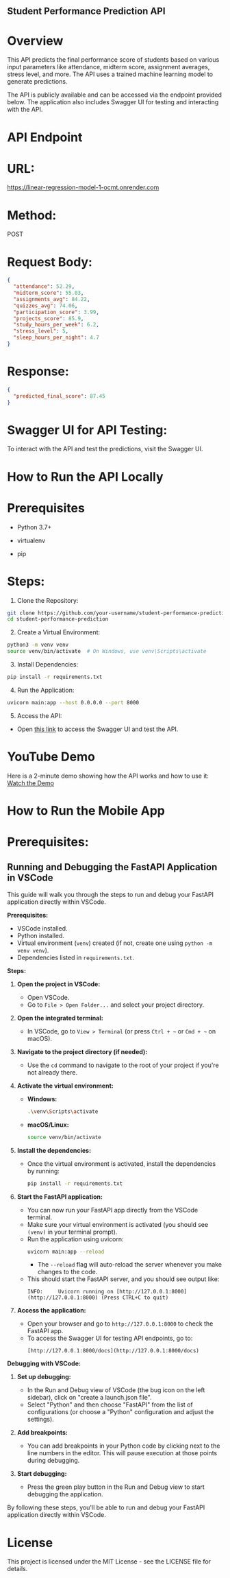 ## Student Performance Prediction API


# Overview

This API predicts the final performance score of students based on various input parameters like attendance, midterm score, assignment averages, stress level, and more. The API uses a trained machine learning model to generate predictions.

The API is publicly available and can be accessed via the endpoint provided below. The application also includes Swagger UI for testing and interacting with the API.

# API Endpoint
# URL:
https://linear-regression-model-1-ocmt.onrender.com

# Method:
POST

# Request Body:
```json
{
  "attendance": 52.29,
  "midterm_score": 55.03,
  "assignments_avg": 84.22,
  "quizzes_avg": 74.06,
  "participation_score": 3.99,
  "projects_score": 85.9,
  "study_hours_per_week": 6.2,
  "stress_level": 5,
  "sleep_hours_per_night": 4.7
}   
```

# Response:

```json
{
  "predicted_final_score": 87.45
}
```

# Swagger UI for API Testing:
To interact with the API and test the predictions, visit the Swagger UI.

# How to Run the API Locally
# Prerequisites

* Python 3.7+

* virtualenv

* pip

# Steps:

1. Clone the Repository:
```bash
git clone https://github.com/your-username/student-performance-prediction.git
cd student-performance-prediction
```

2. Create a Virtual Environment:

```bash
python3 -m venv venv
source venv/bin/activate  # On Windows, use venv\Scripts\activate
```

3. Install Dependencies:

```bash
pip install -r requirements.txt
```
4. Run the Application:

```bash
uvicorn main:app --host 0.0.0.0 --port 8000
```

5. Access the API:

* Open [this link](https://linear-regression-model-1-ocmt.onrender.com/docs) to access the Swagger UI and test the API.


# YouTube Demo
Here is a 2-minute demo showing how the API works and how to use it:
[Watch the Demo](https://www.youtube.com/watch?v=9WM-k11zHiw)

# How to Run the Mobile App
# Prerequisites:

## Running and Debugging the FastAPI Application in VSCode

This guide will walk you through the steps to run and debug your FastAPI application directly within VSCode.

**Prerequisites:**

* VSCode installed.
* Python installed.
* Virtual environment (`venv`) created (if not, create one using `python -m venv venv`).
* Dependencies listed in `requirements.txt`.

**Steps:**

1.  **Open the project in VSCode:**
    * Open VSCode.
    * Go to `File > Open Folder...` and select your project directory.

2.  **Open the integrated terminal:**
    * In VSCode, go to `View > Terminal` (or press `Ctrl + ~` or `Cmd + ~` on macOS).

3.  **Navigate to the project directory (if needed):**
    * Use the `cd` command to navigate to the root of your project if you're not already there.

4.  **Activate the virtual environment:**
    * **Windows:**
        ```bash
        .\venv\Scripts\activate
        ```
    * **macOS/Linux:**
        ```bash
        source venv/bin/activate
        ```

5.  **Install the dependencies:**
    * Once the virtual environment is activated, install the dependencies by running:
        ```bash
        pip install -r requirements.txt
        ```

6.  **Start the FastAPI application:**
    * You can now run your FastAPI app directly from the VSCode terminal.
    * Make sure your virtual environment is activated (you should see `(venv)` in your terminal prompt).
    * Run the application using uvicorn:
        ```bash
        uvicorn main:app --reload
        ```
        * The `--reload` flag will auto-reload the server whenever you make changes to the code.
    * This should start the FastAPI server, and you should see output like:
        ```text
        INFO:     Uvicorn running on [http://127.0.0.1:8000](http://127.0.0.1:8000) (Press CTRL+C to quit)
        ```

7.  **Access the application:**
    * Open your browser and go to `http://127.0.0.1:8000` to check the FastAPI app.
    * To access the Swagger UI for testing API endpoints, go to:
        ```text
        [http://127.0.0.1:8000/docs](http://127.0.0.1:8000/docs)
        ```

**Debugging with VSCode:**

1.  **Set up debugging:**
    * In the Run and Debug view of VSCode (the bug icon on the left sidebar), click on "create a launch.json file".
    * Select "Python" and then choose "FastAPI" from the list of configurations (or choose a "Python" configuration and adjust the settings).

2.  **Add breakpoints:**
    * You can add breakpoints in your Python code by clicking next to the line numbers in the editor. This will pause execution at those points during debugging.

3.  **Start debugging:**
    * Press the green play button in the Run and Debug view to start debugging the application.

By following these steps, you'll be able to run and debug your FastAPI application directly within VSCode.


# License
This project is licensed under the MIT License - see the LICENSE file for details.
